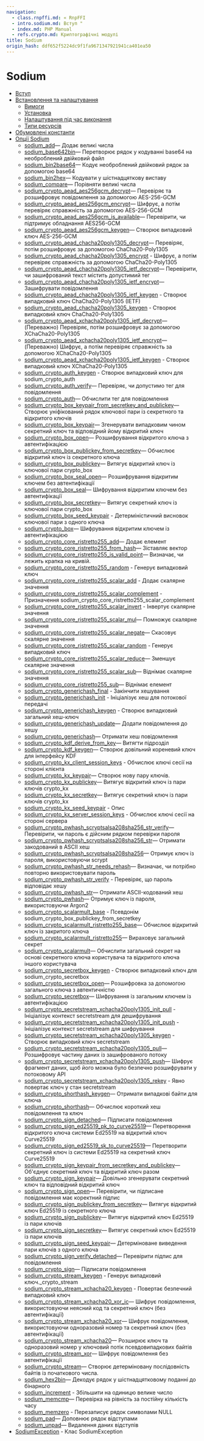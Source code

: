 ```yaml
---
navigation:
  - class.rnpffi.md: « RnpFFI
  - intro.sodium.md: Вступ "
  - index.md: PHP Manual
  - refs.crypto.md: Криптографічні модулі
title: Sodium
origin_hash: ddf652f5224dc9f1fa9671347921941ca401ea50
---
```

# Sodium

-   [Вступ](intro.sodium.md)
-   [Встановлення та налаштування](sodium.setup.md)
    -   [Вимоги](sodium.requirements.md)
    -   [Установка](sodium.installation.md)
    -   [Налаштування під час виконання](sodium.configuration.md)
    -   [Типи ресурсів](sodium.resources.md)
-   [Обумовлені константи](sodium.constants.md)
-   [Опції Sodium](ref.sodium.md)
    -   [sodium\_add](function.sodium-add.md)— Додає великі числа
    -   [sodium\_base642bin](function.sodium-base642bin.md)— Перетворює рядок у кодуванні base64 на необроблений двійковий файл
    -   [sodium\_bin2base64](function.sodium-bin2base64.md)— Кодує необроблений двійковий рядок за допомогою base64
    -   [sodium\_bin2hex](function.sodium-bin2hex.md)— Кодувати у шістнадцяткову виставу
    -   [sodium\_compare](function.sodium-compare.md)— Порівняти великі числа
    -   [sodium\_crypto\_aead\_aes256gcm\_decrypt](function.sodium-crypto-aead-aes256gcm-decrypt.md)— Перевіряє та розшифровує повідомлення за допомогою AES-256-GCM
    -   [sodium\_crypto\_aead\_aes256gcm\_encrypt](function.sodium-crypto-aead-aes256gcm-encrypt.md)— Шифрує, а потім перевіряє справжність за допомогою AES-256-GCM
    -   [sodium\_crypto\_aead\_aes256gcm\_is\_available](function.sodium-crypto-aead-aes256gcm-is-available.md)— Перевірити, чи підтримує обладнання AES256-GCM
    -   [sodium\_crypto\_aead\_aes256gcm\_keygen](function.sodium-crypto-aead-aes256gcm-keygen.md)— Створює випадковий ключ AES-256-GCM
    -   [sodium\_crypto\_aead\_chacha20poly1305\_decrypt](function.sodium-crypto-aead-chacha20poly1305-decrypt.md)— Перевіряє, потім розшифровує за допомогою ChaCha20-Poly1305
    -   [sodium\_crypto\_aead\_chacha20poly1305\_encrypt](function.sodium-crypto-aead-chacha20poly1305-encrypt.md) \- Шифрує, а потім перевіряє справжність за допомогою ChaCha20-Poly1305
    -   [sodium\_crypto\_aead\_chacha20poly1305\_ietf\_decrypt](function.sodium-crypto-aead-chacha20poly1305-ietf-decrypt.md)— Перевірити, чи зашифрований текст містить допустимий тег
    -   [sodium\_crypto\_aead\_chacha20poly1305\_ietf\_encrypt](function.sodium-crypto-aead-chacha20poly1305-ietf-encrypt.md)— Зашифрувати повідомлення
    -   [sodium\_crypto\_aead\_chacha20poly1305\_ietf\_keygen](function.sodium-crypto-aead-chacha20poly1305-ietf-keygen.md) \- Створює випадковий ключ ChaCha20-Poly1305 (IETF)
    -   [sodium\_crypto\_aead\_chacha20poly1305\_keygen](function.sodium-crypto-aead-chacha20poly1305-keygen.md) \- Створює випадковий ключ ChaCha20-Poly1305
    -   [sodium\_crypto\_aead\_xchacha20poly1305\_ietf\_decrypt](function.sodium-crypto-aead-xchacha20poly1305-ietf-decrypt.md)— (Переважно) Перевіряє, потім розшифровує за допомогою XChaCha20-Poly1305
    -   [sodium\_crypto\_aead\_xchacha20poly1305\_ietf\_encrypt](function.sodium-crypto-aead-xchacha20poly1305-ietf-encrypt.md)— (Переважно) Шифрує, а потім перевіряє справжність за допомогою XChaCha20-Poly1305
    -   [sodium\_crypto\_aead\_xchacha20poly1305\_ietf\_keygen](function.sodium-crypto-aead-xchacha20poly1305-ietf-keygen.md) \- Створює випадковий ключ XChaCha20-Poly1305
    -   [sodium\_crypto\_auth\_keygen](function.sodium-crypto-auth-keygen.md) \- Створює випадковий ключ для sodium\_crypto\_auth
    -   [sodium\_crypto\_auth\_verify](function.sodium-crypto-auth-verify.md)— Перевіряє, чи допустимо тег для повідомлення
    -   [sodium\_crypto\_auth](function.sodium-crypto-auth.md)— Обчислити тег для повідомлення
    -   [sodium\_crypto\_box\_keypair\_from\_secretkey\_and\_publickey](function.sodium-crypto-box-keypair-from-secretkey-and-publickey.md)— Створює уніфікований рядок ключової пари із секретного та відкритого ключів
    -   [sodium\_crypto\_box\_keypair](function.sodium-crypto-box-keypair.md)— Згенерувати випадковим чином секретний ключ та відповідний йому відкритий ключ
    -   [sodium\_crypto\_box\_open](function.sodium-crypto-box-open.md)— Розшифрування відкритого ключа з автентифікацією
    -   [sodium\_crypto\_box\_publickey\_from\_secretkey](function.sodium-crypto-box-publickey-from-secretkey.md)— Обчислює відкритий ключ із секретного ключа
    -   [sodium\_crypto\_box\_publickey](function.sodium-crypto-box-publickey.md)— Витягує відкритий ключ із ключової пари crypto\_box
    -   [sodium\_crypto\_box\_seal\_open](function.sodium-crypto-box-seal-open.md)— Розшифрування відкритим ключем без автентифікації
    -   [sodium\_crypto\_box\_seal](function.sodium-crypto-box-seal.md)— Шифрування відкритим ключем без автентифікації
    -   [sodium\_crypto\_box\_secretkey](function.sodium-crypto-box-secretkey.md)— Витягує секретний ключ із ключової пари crypto\_box
    -   [sodium\_crypto\_box\_seed\_keypair](function.sodium-crypto-box-seed-keypair.md) \- Детерміністичний висновок ключової пари з одного ключа
    -   [sodium\_crypto\_box](function.sodium-crypto-box.md)— Шифрування відкритим ключем із автентифікацією
    -   [sodium\_crypto\_core\_ristretto255\_add](function.sodium-crypto-core-ristretto255-add.md)— Додає елемент
    -   [sodium\_crypto\_core\_ristretto255\_from\_hash](function.sodium-crypto-core-ristretto255-from-hash.md)— Зіставляє вектор
    -   [sodium\_crypto\_core\_ristretto255\_is\_valid\_point](function.sodium-crypto-core-ristretto255-is-valid-point.md)— Визначає, чи лежить крапка на кривій.
    -   [sodium\_crypto\_core\_ristretto255\_random](function.sodium-crypto-core-ristretto255-random.md) \- Генерує випадковий ключ
    -   [sodium\_crypto\_core\_ristretto255\_scalar\_add](function.sodium-crypto-core-ristretto255-scalar-add.md) \- Додає скалярне значення
    -   [sodium\_crypto\_core\_ristretto255\_scalar\_complement](function.sodium-crypto-core-ristretto255-scalar-complement.md) \- Призначення sodium\_crypto\_core\_ristretto255\_scalar\_complement
    -   [sodium\_crypto\_core\_ristretto255\_scalar\_invert](function.sodium-crypto-core-ristretto255-scalar-invert.md) \- Інвертує скалярне значення
    -   [sodium\_crypto\_core\_ristretto255\_scalar\_mul](function.sodium-crypto-core-ristretto255-scalar-mul.md)— Помножує скалярне значення
    -   [sodium\_crypto\_core\_ristretto255\_scalar\_negate](function.sodium-crypto-core-ristretto255-scalar-negate.md)— Скасовує скалярне значення
    -   [sodium\_crypto\_core\_ristretto255\_scalar\_random](function.sodium-crypto-core-ristretto255-scalar-random.md) \- Генерує випадковий ключ
    -   [sodium\_crypto\_core\_ristretto255\_scalar\_reduce](function.sodium-crypto-core-ristretto255-scalar-reduce.md)— Зменшує скалярне значення
    -   [sodium\_crypto\_core\_ristretto255\_scalar\_sub](function.sodium-crypto-core-ristretto255-scalar-sub.md)— Віднімає скалярне значення
    -   [sodium\_crypto\_core\_ristretto255\_sub](function.sodium-crypto-core-ristretto255-sub.md)— Віднімає елемент
    -   [sodium\_crypto\_generichash\_final](function.sodium-crypto-generichash-final.md) \- Закінчити хешування
    -   [sodium\_crypto\_generichash\_init](function.sodium-crypto-generichash-init.md) \- Ініціалізує хеш для потокової передачі
    -   [sodium\_crypto\_generichash\_keygen](function.sodium-crypto-generichash-keygen.md) \- Створює випадковий загальний хеш-ключ
    -   [sodium\_crypto\_generichash\_update](function.sodium-crypto-generichash-update.md)— Додати повідомлення до хешу
    -   [sodium\_crypto\_generichash](function.sodium-crypto-generichash.md)— Отримати хеш повідомлення
    -   [sodium\_crypto\_kdf\_derive\_from\_key](function.sodium-crypto-kdf-derive-from-key.md)— Витягти підрозділ
    -   [sodium\_crypto\_kdf\_keygen](function.sodium-crypto-kdf-keygen.md)— Створює довільний кореневий ключ для інтерфейсу KDF
    -   [sodium\_crypto\_kx\_client\_session\_keys](function.sodium-crypto-kx-client-session-keys.md) \- Обчислює ключі сесії на стороні клієнта
    -   [sodium\_crypto\_kx\_keypair](function.sodium-crypto-kx-keypair.md)— Створює нову пару ключів.
    -   [sodium\_crypto\_kx\_publickey](function.sodium-crypto-kx-publickey.md)— Витягує відкритий ключ із пари ключів crypto\_kx
    -   [sodium\_crypto\_kx\_secretkey](function.sodium-crypto-kx-secretkey.md)— Витягує секретний ключ із пари ключів crypto\_kx
    -   [sodium\_crypto\_kx\_seed\_keypair](function.sodium-crypto-kx-seed-keypair.md) \- Опис
    -   [sodium\_crypto\_kx\_server\_session\_keys](function.sodium-crypto-kx-server-session-keys.md) \- Обчислює ключі сесії на стороні сервера
    -   [sodium\_crypto\_pwhash\_scryptsalsa208sha256\_str\_verify](function.sodium-crypto-pwhash-scryptsalsa208sha256-str-verify.md)— Перевірити, чи пароль є дійсним рядком перевірки пароля
    -   [sodium\_crypto\_pwhash\_scryptsalsa208sha256\_str](function.sodium-crypto-pwhash-scryptsalsa208sha256-str.md)— Отримати закодований в ASCII хеш
    -   [sodium\_crypto\_pwhash\_scryptsalsa208sha256](function.sodium-crypto-pwhash-scryptsalsa208sha256.md)— Отримує ключ із пароля, використовуючи scrypt
    -   [sodium\_crypto\_pwhash\_str\_needs\_rehash](function.sodium-crypto-pwhash-str-needs-rehash.md)— Визначає, чи потрібно повторно використовувати пароль
    -   [sodium\_crypto\_pwhash\_str\_verify](function.sodium-crypto-pwhash-str-verify.md) \- Перевіряє, що пароль відповідає хешу
    -   [sodium\_crypto\_pwhash\_str](function.sodium-crypto-pwhash-str.md)— Отримати ASCII-кодований хеш
    -   [sodium\_crypto\_pwhash](function.sodium-crypto-pwhash.md)— Отримує ключ із пароля, використовуючи Argon2
    -   [sodium\_crypto\_scalarmult\_base](function.sodium-crypto-scalarmult-base.md) \- Псевдонім sodium\_crypto\_box\_publickey\_from\_secretkey
    -   [sodium\_crypto\_scalarmult\_ristretto255\_base](function.sodium-crypto-scalarmult-ristretto255-base.md)— Обчислює відкритий ключ із закритого ключа
    -   [sodium\_crypto\_scalarmult\_ristretto255](function.sodium-crypto-scalarmult-ristretto255.md)— Вираховує загальний секрет
    -   [sodium\_crypto\_scalarmult](function.sodium-crypto-scalarmult.md)— Обчислити загальний секрет на основі секретного ключа користувача та відкритого ключа іншого користувача
    -   [sodium\_crypto\_secretbox\_keygen](function.sodium-crypto-secretbox-keygen.md) \- Створює випадковий ключ для sodium\_crypto\_secretbox
    -   [sodium\_crypto\_secretbox\_open](function.sodium-crypto-secretbox-open.md)— Розшифровка за допомогою загального ключа з автентичністю
    -   [sodium\_crypto\_secretbox](function.sodium-crypto-secretbox.md)— Шифрування із загальним ключем із автентифікацією
    -   [sodium\_crypto\_secretstream\_xchacha20poly1305\_init\_pull](function.sodium-crypto-secretstream-xchacha20poly1305-init-pull.md) \- Ініціалізує контекст secretstream для дешифрування
    -   [sodium\_crypto\_secretstream\_xchacha20poly1305\_init\_push](function.sodium-crypto-secretstream-xchacha20poly1305-init-push.md) \- Ініціалізує контекст secretstream для шифрування
    -   [sodium\_crypto\_secretstream\_xchacha20poly1305\_keygen](function.sodium-crypto-secretstream-xchacha20poly1305-keygen.md) \- Створює випадковий ключ secretstream
    -   [sodium\_crypto\_secretstream\_xchacha20poly1305\_pull](function.sodium-crypto-secretstream-xchacha20poly1305-pull.md)— Розшифровує частину даних із зашифрованого потоку
    -   [sodium\_crypto\_secretstream\_xchacha20poly1305\_push](function.sodium-crypto-secretstream-xchacha20poly1305-push.md)— Шифрує фрагмент даних, щоб його можна було безпечно розшифрувати у потоковому API
    -   [sodium\_crypto\_secretstream\_xchacha20poly1305\_rekey](function.sodium-crypto-secretstream-xchacha20poly1305-rekey.md) \- Явно повертає ключ у стан secretstream
    -   [sodium\_crypto\_shorthash\_keygen](function.sodium-crypto-shorthash-keygen.md)— Отримати випадкові байти для ключа
    -   [sodium\_crypto\_shorthash](function.sodium-crypto-shorthash.md)— Обчислює короткий хеш повідомлення та ключ
    -   [sodium\_crypto\_sign\_detached](function.sodium-crypto-sign-detached.md)— Підписати повідомлення
    -   [sodium\_crypto\_sign\_ed25519\_pk\_to\_curve25519](function.sodium-crypto-sign-ed25519-pk-to-curve25519.md)— Перетворення відкритого ключа системи Ed25519 на відкритий ключ Curve25519
    -   [sodium\_crypto\_sign\_ed25519\_sk\_to\_curve25519](function.sodium-crypto-sign-ed25519-sk-to-curve25519.md)— Перетворити секретний ключ із системи Ed25519 на секретний ключ Curve25519
    -   [sodium\_crypto\_sign\_keypair\_from\_secretkey\_and\_publickey](function.sodium-crypto-sign-keypair-from-secretkey-and-publickey.md)— Об'єднує секретний ключ та відкритий ключ разом
    -   [sodium\_crypto\_sign\_keypair](function.sodium-crypto-sign-keypair.md)— Довільно згенерувати секретний ключ та відповідний відкритий ключ
    -   [sodium\_crypto\_sign\_open](function.sodium-crypto-sign-open.md)— Перевірити, чи підписане повідомлення має коректний підпис
    -   [sodium\_crypto\_sign\_publickey\_from\_secretkey](function.sodium-crypto-sign-publickey-from-secretkey.md)— Витягує відкритий ключ Ed25519 із секретного ключа
    -   [sodium\_crypto\_sign\_publickey](function.sodium-crypto-sign-publickey.md)— Витягує відкритий ключ Ed25519 із пари ключів
    -   [sodium\_crypto\_sign\_secretkey](function.sodium-crypto-sign-secretkey.md)— Витягує секретний ключ Ed25519 із пари ключів
    -   [sodium\_crypto\_sign\_seed\_keypair](function.sodium-crypto-sign-seed-keypair.md)— Детерміноване виведення пари ключів з одного ключа
    -   [sodium\_crypto\_sign\_verify\_detached](function.sodium-crypto-sign-verify-detached.md)— Перевірити підпис для повідомлення
    -   [sodium\_crypto\_sign](function.sodium-crypto-sign.md)— Підписати повідомлення
    -   [sodium\_crypto\_stream\_keygen](function.sodium-crypto-stream-keygen.md) \- Генерує випадковий ключ.\_crypto\_stream
    -   [sodium\_crypto\_stream\_xchacha20\_keygen](function.sodium-crypto-stream-xchacha20-keygen.md) \- Повертає безпечний випадковий ключ
    -   [sodium\_crypto\_stream\_xchacha20\_xor\_ic](function.sodium-crypto-stream-xchacha20-xor-ic.md)— Шифрує повідомлення, використовуючи неясний код та секретний ключ (без автентифікації)
    -   [sodium\_crypto\_stream\_xchacha20\_xor](function.sodium-crypto-stream-xchacha20-xor.md)— Шифрує повідомлення, використовуючи одноразовий номер та секретний ключ (без автентифікації)
    -   [sodium\_crypto\_stream\_xchacha20](function.sodium-crypto-stream-xchacha20.md)— Розширює ключ та одноразовий номер у ключовий потік псевдовипадкових байтів
    -   [sodium\_crypto\_stream\_xor](function.sodium-crypto-stream-xor.md)— Шифрує повідомлення без автентифікації
    -   [sodium\_crypto\_stream](function.sodium-crypto-stream.md)— Створює детерміновану послідовність байтів із початкового числа.
    -   [sodium\_hex2bin](function.sodium-hex2bin.md)— Декодує рядок у шістнадцятковому поданні до бінарного
    -   [sodium\_increment](function.sodium-increment.md) \- Збільшити на одиницю велике число
    -   [sodium\_memcmp](function.sodium-memcmp.md)— Перевірка на рівність за постійну кількість часу
    -   [sodium\_memzero](function.sodium-memzero.md) \- Перезаписує рядок символами NULL
    -   [sodium\_pad](function.sodium-pad.md)— Доповнює рядок відступами
    -   [sodium\_unpad](function.sodium-unpad.md)— Видалення даних відступів
-   [SodiumException](class.sodiumexception.md) \- Клас SodiumException
